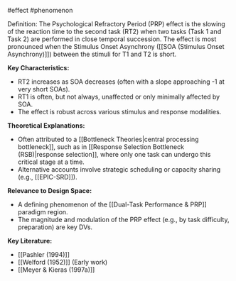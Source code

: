 #effect #phenomenon

Definition: The Psychological Refractory Period (PRP) effect is the slowing of the reaction time to the second task (RT2) when two tasks (Task 1 and Task 2) are performed in close temporal succession. The effect is most pronounced when the Stimulus Onset Asynchrony ([[SOA (Stimulus Onset Asynchrony)]]) between the stimuli for T1 and T2 is short.

**Key Characteristics:**

- RT2 increases as SOA decreases (often with a slope approaching -1 at very short SOAs).
- RT1 is often, but not always, unaffected or only minimally affected by SOA.
- The effect is robust across various stimulus and response modalities.

**Theoretical Explanations:**

- Often attributed to a [[Bottleneck Theories|central processing bottleneck]], such as in [[Response Selection Bottleneck (RSB)|response selection]], where only one task can undergo this critical stage at a time.
- Alternative accounts involve strategic scheduling or capacity sharing (e.g., [[EPIC-SRD]]).

**Relevance to Design Space:**

- A defining phenomenon of the [[Dual-Task Performance & PRP]] paradigm region.
- The magnitude and modulation of the PRP effect (e.g., by task difficulty, preparation) are key DVs.

**Key Literature:**

- [[Pashler (1994)]]
- [[Welford (1952)]] (Early work)
- [[Meyer & Kieras (1997a)]]